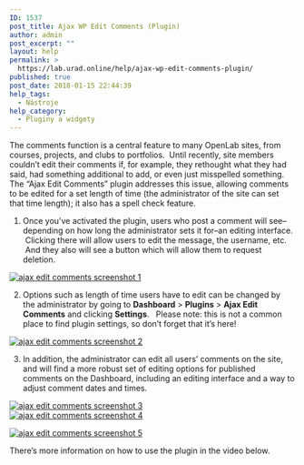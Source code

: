 ```yaml
---
ID: 1537
post_title: Ajax WP Edit Comments (Plugin)
author: admin
post_excerpt: ""
layout: help
permalink: >
  https://lab.urad.online/help/ajax-wp-edit-comments-plugin/
published: true
post_date: 2018-01-15 22:44:39
help_tags:
  - Nástroje
help_category:
  - Pluginy a widgety
---
```

The comments function is a central feature to many OpenLab sites, from courses, projects, and clubs to portfolios.  Until recently, site members couldn’t edit their comments if, for example, they rethought what they had said, had something additional to add, or even just misspelled something.  The “Ajax Edit Comments” plugin addresses this issue, allowing comments to be edited for a set length of time (the administrator of the site can set that time length); it also has a spell check feature.

1. Once you’ve activated the plugin, users who post a comment will see–depending on how long the administrator sets it for–an editing interface.  Clicking there will allow users to edit the message, the username, etc.  And they also will see a button which will allow them to request deletion.

<a href="https://lab.urad.online/openroad/files/2012/03/Screen-Shot-2012-03-18-at-1.18.03-PM.png"><img class="alignnone" src="https://openlab.citytech.cuny.edu/openroad/files/2012/03/Screen-Shot-2012-03-18-at-1.18.03-PM.png" alt="ajax edit comments screenshot 1" /></a>

2. Options such as length of time users have to edit can be changed by the administrator by going to <strong>Dashboard</strong> &gt; <strong>Plugins</strong> &gt; <strong>Ajax Edit Comments</strong> and clicking <strong>Settings</strong>.   Please note: this is not a common place to find plugin settings, so don’t forget that it’s here!

<a href="https://lab.urad.online/openroad/files/2012/03/Screen-Shot-2012-03-18-at-1.09.53-PM.png"><img class="alignnone" src="https://openlab.citytech.cuny.edu/openroad/files/2012/03/Screen-Shot-2012-03-18-at-1.09.53-PM-1024x121.png" alt="ajax edit comments screenshot 2" /></a>

3. In addition, the administrator can edit all users’ comments on the site, and will find a more robust set of editing options for published comments on the Dashboard, including an editing interface and a way to adjust comment dates and times.
<div><a href="https://lab.urad.online/openroad/files/2012/03/Screen-Shot-2012-03-18-at-12.49.35-PM.png"><img class="alignnone" src="https://openlab.citytech.cuny.edu/openroad/files/2012/03/Screen-Shot-2012-03-18-at-12.49.35-PM.png" alt="ajax edit comments screenshot 3" /></a></div>
<a href="https://lab.urad.online/openroad/files/2012/03/Screen-Shot-2012-03-18-at-12.51.22-PM.png"><img class="alignnone" src="https://openlab.citytech.cuny.edu/openroad/files/2012/03/Screen-Shot-2012-03-18-at-12.51.22-PM.png" alt="ajax edit comments screenshot 4" /></a>

<a href="https://lab.urad.online/openroad/files/2012/03/Screen-Shot-2012-03-18-at-12.51.29-PM.png"><img class="alignnone" src="https://openlab.citytech.cuny.edu/openroad/files/2012/03/Screen-Shot-2012-03-18-at-12.51.29-PM.png" alt="ajax edit comments screenshot 5" /></a>

There’s more information on how to use the plugin in the video below.



&nbsp;